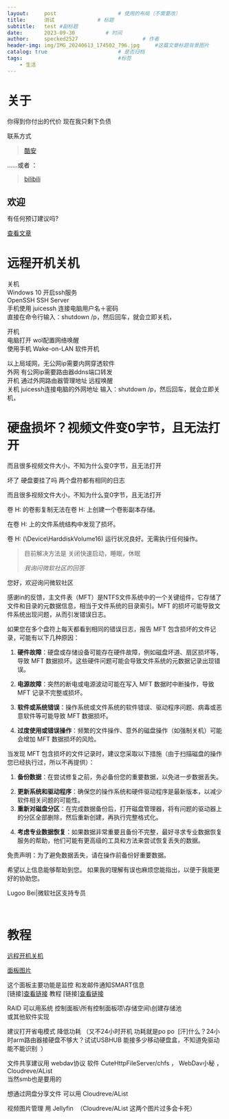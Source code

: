 ```yaml
---
layout:     post   				    # 使用的布局（不需要改）
title:      测试				# 标题 
subtitle:   test #副标题
date:       2023-09-30			# 时间
author:     specked2527						# 作者
header-img: img/IMG_20240613_174502_796.jpg 	#这篇文章标题背景图片
catalog: true 						# 是否归档
tags:								#标签
    - 生活
---
```

  
# 关于  


<p>你得到你付出的代价 现在我只剩下负债</p>


<p>联系方式</p>

<blockquote class="wp-block-quote"><!-- wp:paragraph -->

<p><a href="https://www.coolapk.com/u/2451026">酷安 </a></p>

<!-- /wp:paragraph --></blockquote>

<!-- /wp:quote -->

<!-- wp:paragraph -->

<p>……或者 ：</p>

<!-- /wp:paragraph -->

<!-- wp:quote -->

<blockquote class="wp-block-quote"><!-- wp:paragraph -->

<p><a href="https://space.bilibili.com/67904430">bilibili </a></p>

<!-- /wp:paragraph --></blockquote>

<!-- /wp:quote -->

<!-- wp:paragraph -->

<h2 class="wp-block-heading">欢迎</h2>

<p class="has-x-large-font-size" style="line-height:1.2">有任何预订建议吗?</p>

<div class="wp-block-buttons"><!-- wp:button {"fontSize":"small"} -->

<div class="wp-block-button has-custom-font-size has-small-font-size"><a class="wp-block-button\_\_link wp-element-button" href="http://w.timeout.bio:8080/%e6%96%b0%e9%a1%b5%e9%9d%a2/">查看文章</a></div>

 # 远程开机关机  

<p>关机<br>Windows 10 开启ssh服务<br>OpenSSH SSH Server<br>手机使用 juicessh 连接电脑用户名＋密码<br>直接在命令行输入：shutdown /p，然后回车，就会立即关机，</p>

<p>开机<br>电脑打开 wol配置网络唤醒<br>使用手机 Wake-on-LAN 软件开机</p>

<p>以上局域网，无公网ip需要内网穿透软件<br>外网 有公网ip需要路由器ddns端口转发<br>开机 通过外网路由器管理地址 远程唤醒<br>关机 juicessh连接电脑的外网地址 输入：shutdown /p，然后回车，就会立即关机，</p>  


 #  硬盘损坏？视频文件变0字节，且无法打开    
 

<p>而且很多视频文件大小，不知为什么变0字节，且无法打开</p>  



<p>坏了 硬盘要挂了吗 两个盘符都有相同的日志</p>

<!-- /wp:paragraph -->

<!-- wp:paragraph -->

<p>而且很多视频文件大小，不知为什么变0字节，且无法打开</p>

<!-- /wp:paragraph -->

<!-- wp:paragraph -->

<p>卷 H: 的卷影复制无法在卷 H: 上创建一个卷影副本存储。</p>

<!-- /wp:paragraph -->

<!-- wp:paragraph -->

<p>在卷 H: 上的文件系统结构中发现了损坏。</p>

<!-- /wp:paragraph -->

<!-- wp:paragraph -->

<p>卷 H: (\Device\HarddiskVolume16) 运行状况良好。无需执行任何操作。</p>

<!-- /wp:paragraph -->

<!-- wp:quote -->

<blockquote class="wp-block-quote"><!-- wp:paragraph -->

<p>目前解决方法是 关闭快速启动，睡眠，休眠</p>

<!-- /wp:paragraph --><cite>我询问微软社区的回答</cite></blockquote>

<!-- /wp:quote -->

<!-- wp:paragraph -->

<p>您好，欢迎询问微软社区</p>

<!-- /wp:paragraph -->

<!-- wp:paragraph -->

<p>感谢in的反馈，主文件表（MFT）是NTFS文件系统中的一个关键组件，它存储了文件和目录的元数据信息，相当于文件系统的目录索引。MFT 的损坏可能导致文件系统出现问题，从而引发错误日志。&nbsp;</p>

<!-- /wp:paragraph -->

<!-- wp:paragraph -->

<p>如果您在多个盘符上每天都看到相同的错误日志，报告 MFT 包含损坏的文件记录，可能有以下几种原因：&nbsp;</p>

<!-- /wp:paragraph -->

<!-- wp:list {"ordered":true} -->

<ol><!-- wp:list-item -->

<li><strong>硬件故障</strong>：硬盘或存储设备可能存在硬件故障，例如磁盘坏道、扇区损坏等，导致 MFT 数据损坏。这些硬件问题可能会导致文件系统的元数据记录出现错误。&nbsp;</li>

<!-- /wp:list-item --></ol>

<!-- /wp:list -->

<!-- wp:list {"ordered":true,"start":2} -->

<ol start="2"><!-- wp:list-item -->

<li><strong>电源故障</strong>：突然的断电或电源波动可能在写入 MFT 数据时中断操作，导致 MFT 记录不完整或损坏。&nbsp;</li>

<!-- /wp:list-item --></ol>

<!-- /wp:list -->

<!-- wp:list {"ordered":true,"start":3} -->

<ol start="3"><!-- wp:list-item -->

<li><strong>软件或系统错误</strong>：操作系统或文件系统的软件错误、驱动程序问题、病毒或恶意软件等可能导致 MFT 数据损坏。&nbsp;</li>

<!-- /wp:list-item --></ol>

<!-- /wp:list -->

<!-- wp:list {"ordered":true,"start":4} -->

<ol start="4"><!-- wp:list-item -->

<li><strong>过度使用或错误操作</strong>：频繁的文件操作、意外的磁盘操作（如强制关机）可能会增加 MFT 数据损坏的风险。&nbsp;</li>

<!-- /wp:list-item --></ol>

<!-- /wp:list -->

<!-- wp:paragraph -->

<p>当发现 MFT 包含损坏的文件记录时，建议您采取以下措施（由于扫描磁盘的操作您已经执行过，所以不再提供）：&nbsp;</p>

<!-- /wp:paragraph -->

<!-- wp:list {"ordered":true} -->

<ol><!-- wp:list-item -->

<li><strong>备份数据</strong>：在尝试修复之前，务必备份您的重要数据，以免进一步数据丢失。&nbsp;</li>

<!-- /wp:list-item --></ol>

<!-- /wp:list -->

<!-- wp:list {"ordered":true,"start":2} -->

<ol start="2"><!-- wp:list-item -->

<li><strong>更新系统和驱动程序</strong>：确保您的操作系统和硬件驱动程序是最新版本，以减少软件相关问题的可能性。&nbsp;</li>

<!-- /wp:list-item -->

<!-- wp:list-item -->

<li><strong>重新对磁盘分区</strong>：在完成数据备份后，打开磁盘管理器，将有问题的驱动器上的分区全部删除，然后重新创建，再执行完整格式化。</li>

<!-- /wp:list-item --></ol>

<!-- /wp:list -->

<!-- wp:list {"ordered":true,"start":4} -->

<ol start="4"><!-- wp:list-item -->

<li><strong>考虑专业数据恢复</strong>：如果数据非常重要且备份不完整，最好寻求专业数据恢复服务的帮助，他们可能有更高级的工具和方法来尝试恢复丢失的数据。&nbsp;</li>

<!-- /wp:list-item --></ol>

<!-- /wp:list -->

<!-- wp:paragraph -->

<p>免责声明：为了避免数据丢失，请在操作前备份好重要数据。</p>

<!-- /wp:paragraph -->

<!-- wp:paragraph -->

<p>希望以上信息能够帮助到您。 如果我的理解有误也麻烦您能指出，以便于我能更好的协助您。</p>

<!-- /wp:paragraph -->

<!-- wp:paragraph -->

<p>Lugoo Bei|微软社区支持专员</p>


<figure class="wp-block-image size-large"><img src="https://image.coolapk.com/feed/2023/0916/14/2451026\_77bfed27\_6832\_9089\_90@720x1440.jpeg.m.jpg" alt=""/></figure>

<figure class="wp-block-image size-large"><img src="https://image.coolapk.com/feed/2023/0916/14/2451026\_6313eb09\_6832\_91\_803@720x1440.jpeg.m.jpg" alt=""/></figure>


    
# 教程  


    
<p><a href="http://w.timeout.bio:8080/2023/09/21/%e8%bf%9c%e7%a8%8b%e5%bc%80%e6%9c%ba%e5%85%b3%e6%9c%ba/">远程开机关机</a></p>

<p><a href="https://www.coolapk.com/feed/49365965?shareKey=OTQwYTBlYWI2YjcxNjUwYzExZWM~&amp;shareUid=2451026&amp;shareFrom=com.coolapk.market\_13.3.3#fromHistory">面板图片</a></p>

<p>这个面板主要功能是监控 和发邮件通知SMART信息<br>[链接]<a href="https://www.wgstart.com/">查看链接</a> 教程 [链接]<a href="https://www.wgstart.com/help/docs99.html">查看链接</a></p>

<p>RAID 可以用系统 控制面板\所有控制面板项\存储空间\创建存储池<br>或其他软件实现</p>

<p>建议打开省电模式 降低功耗 （又不24小时开机 功耗就是po po&nbsp;&nbsp;[汗]什么？24小时arm路由器接硬盘不够大？试试USBHUB 能接多少移动硬盘盒，不知道免驱动能不能识别 &nbsp;）</p>



<p>文件共享建议用 webdav协议 软件 CuteHttpFileServer/chfs ， WebDav小秘 ， Cloudreve/AList<br>当然smb也是要用的</p>



<p>想通过网盘分享文件 可以用 Cloudreve/AList</p>



<p>视频图片管理 用 Jellyfin &nbsp;（Cloudreve/AList 这两个图片过多会卡死）</p>




